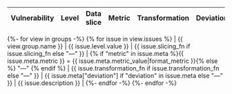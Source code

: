 | Vulnerability | Level | Data slice | Metric | Transformation | Deviation | Description |
|---------------|-------|------------|--------|----------------|-----------|-------------|
{%- for view in groups -%}
{% for issue in view.issues %}
| {{ view.group.name }} | {{ issue.level.value }} | {{ issue.slicing_fn if issue.slicing_fn else "—" }} | {% if "metric" in issue.meta %}{{ issue.meta.metric }} = {{ issue.meta.metric_value|format_metric }}{% else %} "—" {% endif %} | {{ issue.transformation_fn if issue.transformation_fn else "—" }} | {{ issue.meta["deviation"] if "deviation" in issue.meta else "—" }} | {{ issue.description }} |
{%- endfor -%}
{%- endfor -%}
